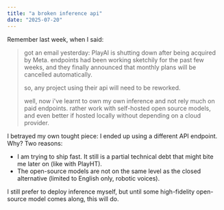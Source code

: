 ```yaml
---
title: "a broken inference api"
date: "2025-07-20"
---
```


Remember last week, when I said:

>got an email yesterday: PlayAI is shutting down after being acquired by Meta. endpoints had been working sketchily for the past few weeks, and they finally announced that monthly plans will be cancelled automatically.
>
>so, any project using their api will need to be reworked. 
>
>well, now i've learnt to own my own inference and not rely much on paid endpoints. rather work with self-hosted open source models, and even better if hosted locally without depending on a cloud provider.

I betrayed my own tought piece: I ended up using a different API endpoint. Why? Two reasons:

- I am trying to ship fast. It still is a partial technical debt that might bite me later on (like with PlayHT). 
- The open-source models are not on the same level as the closed alternative (limited to English only, robotic voices).

I still prefer to deploy inference myself, but until some high-fidelity open-source model comes along, this will do.